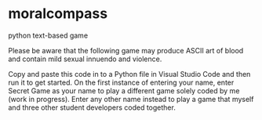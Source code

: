 # moralcompass
python text-based game

Please be aware that the following game may produce ASCII art of blood and contain mild sexual innuendo and violence.

Copy and paste this code in to a Python file in Visual Studio Code and then run it to get started.
On the first instance of entering your name, enter Secret Game as your name to play a different game solely coded by me (work in progress).
Enter any other name instead to play a game that myself and three other student developers coded together.
